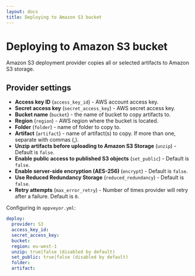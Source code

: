 ```yaml
---
layout: docs
title: Deploying to Amazon S3 bucket
---
```


# Deploying to Amazon S3 bucket

Amazon S3 deployment provider copies all or selected artifacts to Amazon S3 storage.

## Provider settings

* **Access key ID** (`access_key_id`) - AWS account access key.
* **Secret access key** (`secret_access_key`) - AWS secret access key.
* **Bucket name** (`bucket`) - the name of bucket to copy artifacts to.
* **Region** (`region`) - AWS region where the bucket is located.
* **Folder** (`folder`) - name of folder to copy to.
* **Artifact** (`artifact`) - name of artifact(s) to copy. If more than one, separate with commas (,).
* **Unzip artifacts before uploading to Amazon S3 Storage** (`unzip`) - Default is `false`.
* **Enable public access to published S3 objects** (`set_public`) - Default is `false`.
* **Enable server-side encryption (AES-256)** (`encrypt`) - Default is `false`.
* **Use Reduced Redundancy Storage** (`reduced_redundancy`) - Default is `false`.
* **Retry attempts** (`max_error_retry`) - Number of times provider will retry after a failure. Default is `0`.

Configuring in `appveyor.yml`:

```yaml
deploy:
  provider: S3
  access_key_id:
  secret_access_key:
  bucket:
  region: eu-west-1
  unzip: true|false (disabled by default)
  set_public: true|false (disabled by default)
  folder:
  artifact:
```
